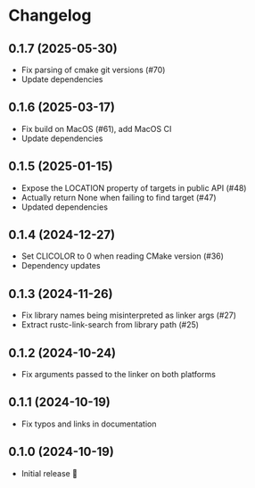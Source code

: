 # Changelog

## 0.1.7 (2025-05-30)

* Fix parsing of cmake git versions (#70)
* Update dependencies

## 0.1.6 (2025-03-17)

* Fix build on MacOS (#61), add MacOS CI
* Update dependencies

## 0.1.5 (2025-01-15)

* Expose the LOCATION property of targets in public API (#48)
* Actually return None when failing to find target (#47)
* Updated dependencies

## 0.1.4 (2024-12-27)

* Set CLICOLOR to 0 when reading CMake version (#36) 
* Dependency updates

## 0.1.3 (2024-11-26)

* Fix library names being misinterpreted as linker args (#27)
* Extract rustc-link-search from library path (#25)

## 0.1.2 (2024-10-24)

* Fix arguments passed to the linker on both platforms

## 0.1.1 (2024-10-19)

* Fix typos and links in documentation

## 0.1.0 (2024-10-19)

* Initial release 🎉
